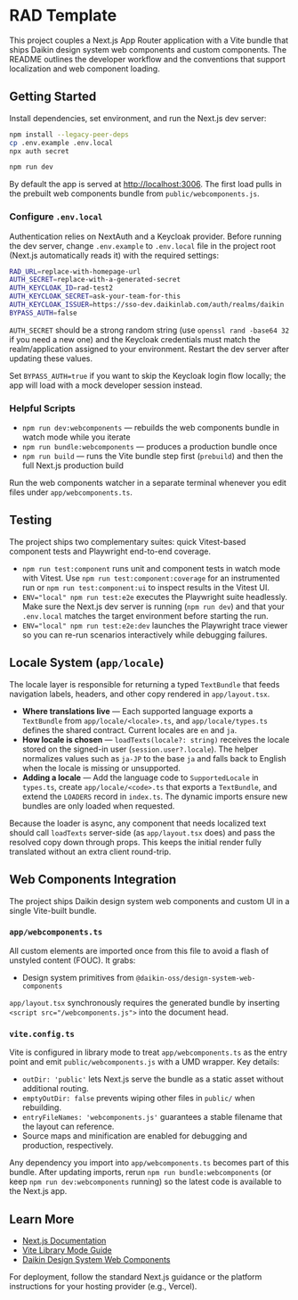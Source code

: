 # RAD Template

This project couples a Next.js App Router application with a Vite bundle that ships Daikin design system web components and custom components. The README outlines the developer workflow and the conventions that support localization and web component loading.

## Getting Started

Install dependencies, set environment, and run the Next.js dev server:

```bash
npm install --legacy-peer-deps
cp .env.example .env.local
npx auth secret

npm run dev
```

By default the app is served at [http://localhost:3006](http://localhost:3006). The first load pulls in the prebuilt web components bundle from `public/webcomponents.js`.

### Configure `.env.local`

Authentication relies on NextAuth and a Keycloak provider. Before running the dev server, change `.env.example` to `.env.local` file in the project root (Next.js automatically reads it) with the required settings:

```bash
RAD_URL=replace-with-homepage-url
AUTH_SECRET=replace-with-a-generated-secret
AUTH_KEYCLOAK_ID=rad-test2
AUTH_KEYCLOAK_SECRET=ask-your-team-for-this
AUTH_KEYCLOAK_ISSUER=https://sso-dev.daikinlab.com/auth/realms/daikin
BYPASS_AUTH=false
```

`AUTH_SECRET` should be a strong random string (use `openssl rand -base64 32` if you need a new one) and the Keycloak credentials must match the realm/application assigned to your environment. Restart the dev server after updating these values.

Set `BYPASS_AUTH=true` if you want to skip the Keycloak login flow locally; the app will load with a mock developer session instead.

### Helpful Scripts

- `npm run dev:webcomponents` — rebuilds the web components bundle in watch mode while you iterate
- `npm run bundle:webcomponents` — produces a production bundle once
- `npm run build` — runs the Vite bundle step first (`prebuild`) and then the full Next.js production build

Run the web components watcher in a separate terminal whenever you edit files under `app/webcomponents.ts`.

## Testing

The project ships two complementary suites: quick Vitest-based component tests and Playwright end-to-end coverage.

- `npm run test:component` runs unit and component tests in watch mode with Vitest. Use `npm run test:component:coverage` for an instrumented run or `npm run test:component:ui` to inspect results in the Vitest UI.
- `ENV="local" npm run test:e2e` executes the Playwright suite headlessly. Make sure the Next.js dev server is running (`npm run dev`) and that your `.env.local` matches the target environment before starting the run.
- `ENV="local" npm run test:e2e:dev` launches the Playwright trace viewer so you can re-run scenarios interactively while debugging failures.

## Locale System (`app/locale`)

The locale layer is responsible for returning a typed `TextBundle` that feeds navigation labels, headers, and other copy rendered in `app/layout.tsx`.

- **Where translations live** — Each supported language exports a `TextBundle` from `app/locale/<locale>.ts`, and `app/locale/types.ts` defines the shared contract. Current locales are `en` and `ja`.
- **How locale is chosen** — `loadTexts(locale?: string)` receives the locale stored on the signed-in user (`session.user?.locale`). The helper normalizes values such as `ja-JP` to the base `ja` and falls back to English when the locale is missing or unsupported.
- **Adding a locale** — Add the language code to `SupportedLocale` in `types.ts`, create `app/locale/<code>.ts` that exports a `TextBundle`, and extend the `LOADERS` record in `index.ts`. The dynamic imports ensure new bundles are only loaded when requested.

Because the loader is async, any component that needs localized text should call `loadTexts` server-side (as `app/layout.tsx` does) and pass the resolved copy down through props. This keeps the initial render fully translated without an extra client round-trip.

## Web Components Integration

The project ships Daikin design system web components and custom UI in a single Vite-built bundle.

### `app/webcomponents.ts`

All custom elements are imported once from this file to avoid a flash of unstyled content (FOUC). It grabs:

- Design system primitives from `@daikin-oss/design-system-web-components`

`app/layout.tsx` synchronously requires the generated bundle by inserting `<script src="/webcomponents.js">` into the document head.

### `vite.config.ts`

Vite is configured in library mode to treat `app/webcomponents.ts` as the entry point and emit `public/webcomponents.js` with a UMD wrapper. Key details:

- `outDir: 'public'` lets Next.js serve the bundle as a static asset without additional routing.
- `emptyOutDir: false` prevents wiping other files in `public/` when rebuilding.
- `entryFileNames: 'webcomponents.js'` guarantees a stable filename that the layout can reference.
- Source maps and minification are enabled for debugging and production, respectively.

Any dependency you import into `app/webcomponents.ts` becomes part of this bundle. After updating imports, rerun `npm run bundle:webcomponents` (or keep `npm run dev:webcomponents` running) so the latest code is available to the Next.js app.

## Learn More

- [Next.js Documentation](https://nextjs.org/docs)
- [Vite Library Mode Guide](https://vitejs.dev/guide/build.html#library-mode)
- [Daikin Design System Web Components](https://www.npmjs.com/package/@daikin-oss/design-system-web-components)

For deployment, follow the standard Next.js guidance or the platform instructions for your hosting provider (e.g., Vercel).

